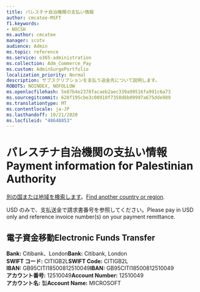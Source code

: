 ```yaml
---
title: パレスチナ自治機関の支払い情報
author: cmcatee-MSFT
f1.keywords:
- NOCSH
ms.author: cmcatee
manager: scotv
audience: Admin
ms.topic: reference
ms.service: o365-administration
ms.collection: Adm_Commerce_Pay
ms.custom: AdminSurgePortfolio
localization_priority: Normal
description: サブスクリプションを支払う送金先について説明します。
ROBOTS: NOINDEX, NOFOLLOW
ms.openlocfilehash: 5e87b4e2378facaeb2aec339a99516fa991c6a73
ms.sourcegitcommit: 628f195cbe3c00910f7350d8b09997a675dde989
ms.translationtype: MT
ms.contentlocale: ja-JP
ms.lasthandoff: 10/21/2020
ms.locfileid: "48648853"
---
```

# <a name="payment-information-for-palestinian-authority"></a><span data-ttu-id="df05a-103">パレスチナ自治機関の支払い情報</span><span class="sxs-lookup"><span data-stu-id="df05a-103">Payment information for Palestinian Authority</span></span>

<span data-ttu-id="df05a-104">[別の国または地域を検索します](../billing-and-payments/pay-for-your-subscription.md)。</span><span class="sxs-lookup"><span data-stu-id="df05a-104">[Find another country or region](../billing-and-payments/pay-for-your-subscription.md).</span></span>

<span data-ttu-id="df05a-105">USD のみで、支払送金で請求書番号を参照してください。</span><span class="sxs-lookup"><span data-stu-id="df05a-105">Please pay in USD only and reference invoice number(s) on your payment remittance.</span></span>

## <a name="electronic-funds-transfer"></a><span data-ttu-id="df05a-106">電子資金移動</span><span class="sxs-lookup"><span data-stu-id="df05a-106">Electronic Funds Transfer</span></span>

<span data-ttu-id="df05a-107">**Bank:** Citibank、London</span><span class="sxs-lookup"><span data-stu-id="df05a-107">**Bank:** Citibank, London</span></span>  
<span data-ttu-id="df05a-108">**SWIFT コード:** CITIGB2L</span><span class="sxs-lookup"><span data-stu-id="df05a-108">**SWIFT Code:** CITIGB2L</span></span>  
<span data-ttu-id="df05a-109">**IBAN:** GB95CITI18500812510049</span><span class="sxs-lookup"><span data-stu-id="df05a-109">**IBAN:** GB95CITI18500812510049</span></span>  
<span data-ttu-id="df05a-110">**アカウント番号:** 12510049</span><span class="sxs-lookup"><span data-stu-id="df05a-110">**Account Number:** 12510049</span></span>  
<span data-ttu-id="df05a-111">**アカウント名:** 製</span><span class="sxs-lookup"><span data-stu-id="df05a-111">**Account Name:** MICROSOFT</span></span>  
